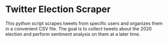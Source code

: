 # Twitter Election Scraper

This python script scrapes tweets from specific users and organizes them in a convenient CSV file. The goal is to collect tweets about the 2020 election and perform sentiment analysis on them at a later time. 

